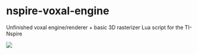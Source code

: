 # nspire-voxal-engine

Unfinished voxal engine/renderer + basic 3D rasterizer Lua script for the TI-Nspire

<image src="screenshots/test_chunk.png">